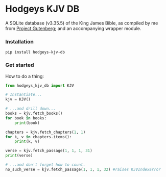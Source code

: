 # Hodgeys KJV DB
A SQLite database (v3.35.5) of the King James Bible, as compiled by me from [Project Gutenberg](https://www.gutenberg.org/files/10/10-h/10-h.htm); and an accompanying wrapper module.

### Installation
```
pip install hodgeys-kjv-db
```

### Get started
How to do a thing:

```Python
from hodgeys_kjv_db import KJV

# Instantiate...
kjv = KJV()

# ...and drill down...
books = kjv.fetch_books()
for book in books:
    print(book)

chapters = kjv.fetch_chapters(1, 1)
for k, v in chapters.items():
    print(k, v)

verse = kjv.fetch_passage(1, 1, 1, 31)
print(verse)

# ...and don't forget how to count.
no_such_verse = kjv.fetch_passage(1, 1, 1, 32) #raises KJVIndexError
```